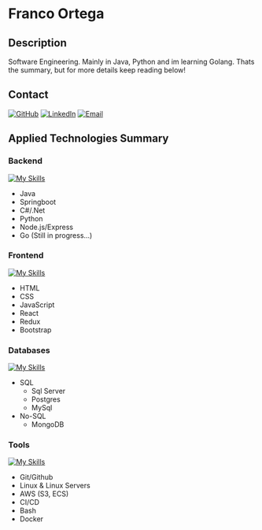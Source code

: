 # Franco Ortega

## Description

Software Engineering.
Mainly in Java, Python and im learning Golang. 
Thats the summary, but for more details keep reading below!

## Contact

[![GitHub](https://img.shields.io/badge/GitHub-Profile-blue?style=flat-square&logo=github)](https://github.com/ortegafran97)
[![LinkedIn](https://img.shields.io/badge/LinkedIn-Profile-blue?style=flat-square&logo=linkedin)](https://www.linkedin.com/in/ortega-franco)
[![Email](https://img.shields.io/badge/Gmail-D14836?style=for-the-badge&logo=gmail&logoColor=white)](mailto:tu@email.com)

## Applied Technologies Summary

### Backend

[![My Skills](https://skillicons.dev/icons?i=java,spring,cs,dotnet,py,nodejs,express&theme=dark)](https://skillicons.dev)

- Java
- Springboot
- C#/.Net
- Python
- Node.js/Express
- Go (Still in progress...)

### Frontend

[![My Skills](https://skillicons.dev/icons?i=html,css,js,ts,react,redux,bootstrap&theme=dark)](https://skillicons.dev)

- HTML
- CSS
- JavaScript
- React
- Redux
- Bootstrap

### Databases

[![My Skills](https://skillicons.dev/icons?i=postgres,mysql,mongodb&theme=dark)](https://skillicons.dev)

- SQL
  - Sql Server
  - Postgres
  - MySql
- No-SQL
  - MongoDB

### Tools

[![My Skills](https://skillicons.dev/icons?i=git,github,gitlab,aws,linux,bash,docker&theme=dark)](https://skillicons.dev)

- Git/Github
- Linux & Linux Servers
- AWS (S3, ECS)
- CI/CD
- Bash
- Docker
  
